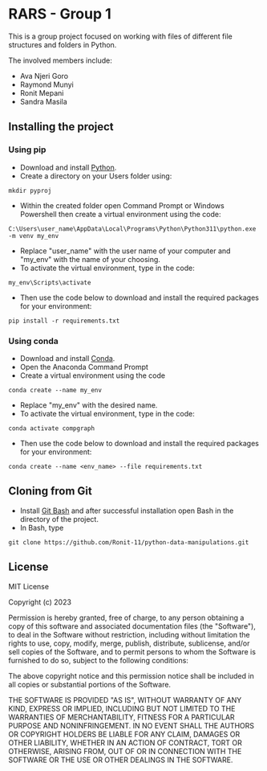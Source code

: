 # RARS - Group 1

This is a group project focused on working with files of different file structures and folders in Python.

The involved members include:
- Ava Njeri Goro
- Raymond Munyi
- Ronit Mepani
- Sandra Masila

## Installing the project

### Using pip
- Download and install [Python](https://www.python.org/downloads/).
- Create a directory on your Users folder using:
```
mkdir pyproj
```
- Within the created folder open Command Prompt or Windows Powershell then create a virtual environment using the code:
```
C:\Users\user_name\AppData\Local\Programs\Python\Python311\python.exe -m venv my_env
```
- Replace "user_name" with the user name of your computer and "my_env" with the name of your choosing.
- To activate the virtual environment, type in the code:
```
my_env\Scripts\activate
```
- Then use the code below to download and install the required packages for your environment:
```
pip install -r requirements.txt
```

### Using conda 
- Download and install [Conda](https://www.anaconda.com/download).
- Open the Anaconda Command Prompt
- Create a virtual environment using the code
```
conda create --name my_env
```
- Replace "my_env" with the desired name.
- To activate the virtual environment, type in the code:
```
conda activate compgraph
```
- Then use the code below to download and install the required packages for your environment:
```
conda create --name <env_name> --file requirements.txt
```
## Cloning from Git

- Install [Git Bash](https://git-scm.com/downloads) and after successful installation open Bash in the directory of the project.
- In Bash, type 
```
git clone https://github.com/Ronit-11/python-data-manipulations.git
```
## License

MIT License

Copyright (c) 2023

Permission is hereby granted, free of charge, to any person obtaining a copy
of this software and associated documentation files (the "Software"), to deal
in the Software without restriction, including without limitation the rights
to use, copy, modify, merge, publish, distribute, sublicense, and/or sell
copies of the Software, and to permit persons to whom the Software is
furnished to do so, subject to the following conditions:

The above copyright notice and this permission notice shall be included in all
copies or substantial portions of the Software.

THE SOFTWARE IS PROVIDED "AS IS", WITHOUT WARRANTY OF ANY KIND, EXPRESS OR
IMPLIED, INCLUDING BUT NOT LIMITED TO THE WARRANTIES OF MERCHANTABILITY,
FITNESS FOR A PARTICULAR PURPOSE AND NONINFRINGEMENT. IN NO EVENT SHALL THE
AUTHORS OR COPYRIGHT HOLDERS BE LIABLE FOR ANY CLAIM, DAMAGES OR OTHER
LIABILITY, WHETHER IN AN ACTION OF CONTRACT, TORT OR OTHERWISE, ARISING FROM,
OUT OF OR IN CONNECTION WITH THE SOFTWARE OR THE USE OR OTHER DEALINGS IN THE
SOFTWARE.
